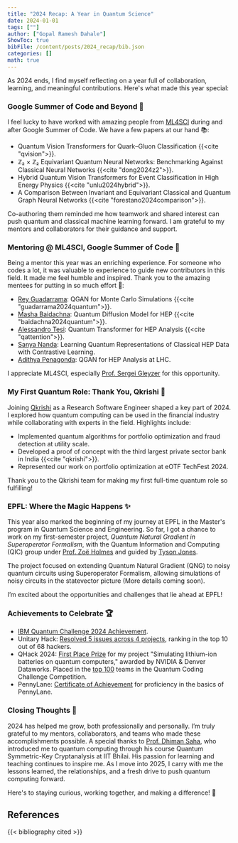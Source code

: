 ```yaml
---
title: "2024 Recap: A Year in Quantum Science"
date: 2024-01-01
tags: [""]
author: ["Gopal Ramesh Dahale"]
ShowToc: true
bibFile: /content/posts/2024_recap/bib.json
categories: []
math: true
---
```


As 2024 ends, I find myself reflecting on a year full of collaboration, learning, and meaningful contributions. Here's what made this year special:

### Google Summer of Code and Beyond 🚀
I feel lucky to have worked with amazing people from [ML4SCI](https://ml4sci.org/) during and after Google Summer of Code. We have a few papers at our hand 📚:

- Quantum Vision Transformers for Quark–Gluon Classification {{<cite "qvision">}}.
- ℤ₂ × ℤ₂ Equivariant Quantum Neural Networks: Benchmarking Against Classical Neural Networks {{<cite "dong2024z2">}}.
- Hybrid Quantum Vision Transformers for Event Classification in High Energy Physics {{<cite "unlu2024hybrid">}}.
- A Comparison Between Invariant and Equivariant Classical and Quantum Graph Neural Networks {{<cite "forestano2024comparison">}}.

Co-authoring them reminded me how teamwork and shared interest can push quantum and classical machine learning forward. I am grateful to my mentors and collaborators for their guidance and support.

### Mentoring @ ML4SCI, Google Summer of Code 🌟
Being a mentor this year was an enriching experience. For someone who codes a lot, it was valuable to experience to guide new contributors in this field. It made me feel humble and inspired. Thank you to the amazing mentees for putting in so much effort 💪:

- [Rey Guadarrama](https://www.linkedin.com/in/reyguadarrama/): QGAN for Monte Carlo Simulations {{<cite "guadarrama2024quantum">}}.
- [Masha Baidachna](https://www.linkedin.com/in/masha-baidachna-77a260247/): Quantum Diffusion Model for HEP {{<cite "baidachna2024quantum">}}.
- [Alessandro Tesi](https://www.linkedin.com/in/alessandro-tesi-18b588291/): Quantum Transformer for HEP Analysis {{<cite "qattention">}}.
- [Sanya Nanda](https://www.linkedin.com/in/sanya-nanda-aba12218b/): Learning Quantum Representations of Classical HEP Data with Contrastive Learning.
- [Adithya Penagonda](https://www.linkedin.com/in/adithyapenagonda/): QGAN for HEP Analysis at LHC.

I appreciate ML4SCI, especially [Prof. Sergei Gleyzer](http://sergeigleyzer.com/) for this opportunity.

### My First Quantum Role: Thank You, Qkrishi 🎉

Joining [Qkrishi](http://sergeigleyzer.com/) as a Research Software Engineer shaped a key part of 2024. I explored how quantum computing can be used in the financial industry while collaborating with experts in the field. Highlights include:

- Implemented quantum algorithms for portfolio optimization and fraud detection at utility scale.
- Developed a proof of concept with the third largest private sector bank in India {{<cite "qkrishi">}}.
- Represented our work on portfolio optimization at eOTF TechFest 2024.

Thank you to the Qkrishi team for making my first full-time quantum role so fulfilling!

### EPFL: Where the Magic Happens ✨
This year also marked the beginning of my journey at EPFL in the Master's program in Quantum Science and Engineering. So far, I got a chance to work on my first-semester project, *Quantum Natural Gradient in Superoperator Formalism*, with the Quantum Information and Computing (QIC) group under [Prof. Zoë Holmes](https://www.epfl.ch/labs/qic/prof-zoe-holmes/) and guided by [Tyson Jones](https://tysonjones.io/index.html).

The project focused on extending Quantum Natural Gradient (QNG) to noisy quantum circuits using Superoperator Formalism, allowing simulations of noisy circuits in the statevector picture (More details coming soon).

I’m excited about the opportunities and challenges that lie ahead at EPFL!

### Achievements to Celebrate 🏆
- [IBM Quantum Challenge 2024 Achievement](https://www.credly.com/badges/7f45eb47-6aa3-4edd-8fb5-d248a621c05f/public_url).
- Unitary Hack: [Resolved 5 issues across 4 projects](https://drive.google.com/file/d/1wtRuK3T6rmntTSga3ZJ8DxnxXNb7unyL/view), ranking in the top 10 out of 68 hackers.
- QHack 2024: [First Place Prize](https://pennylane.ai/blog/2024/03/qhack-2024-highlights#top-teams-and-projects) for my project "Simulating lithium-ion batteries on quantum computers," awarded by NVIDIA & Denver Dataworks. Placed in the [top 100](https://pennylane.ai/profile/gopald?certificate=qhack-2024-coding-challenges-top-100) teams in the Quantum Coding Challenge Competition.
- PennyLane: [Certificate of Achievement](https://pennylane.ai/profile/gopald?certificate=introduction-to-pennylane) for proficiency in the basics of PennyLane.

### Closing Thoughts 🌈

2024 has helped me grow, both professionally and personally. I’m truly grateful to my mentors, collaborators, and teams who made these accomplishments possible. A special thanks to [Prof. Dhiman Saha](https://www.iitbhilai.ac.in/index.php?pid=dhiman), who introduced me to quantum computing through his course Quantum Symmetric-Key Cryptanalysis at IIT Bhilai. His passion for learning and teaching continues to inspire me. As I move into 2025, I carry with me the lessons learned, the relationships, and a fresh drive to push quantum computing forward.

Here's to staying curious, working together, and making a difference! 💫

## References

{{< bibliography cited >}}